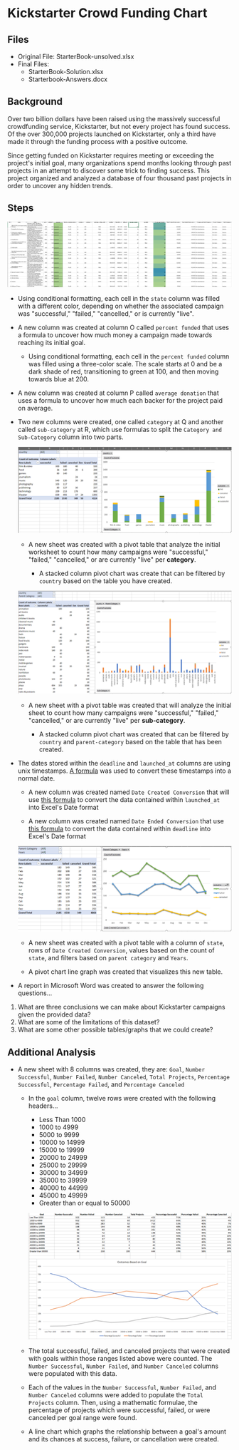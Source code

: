 # Kickstarter Crowd Funding Chart

## Files

* Original File: StarterBook-unsolved.xlsx
* Final Files: 
  * StarterBook-Solution.xlsx
  * Starterbook-Answers.docx

## Background

Over two billion dollars have been raised using the massively successful crowdfunding service, Kickstarter, but not every project has found success. Of the over 300,000 projects launched on Kickstarter, only a third have made it through the funding process with a positive outcome.

Since getting funded on Kickstarter requires meeting or exceeding the project's initial goal, many organizations spend months looking through past projects in an attempt to discover some trick to finding success. This project organized and analyzed a database of four thousand past projects in order to uncover any hidden trends.

## Steps

![Kickstarter Table](Images/FullTable.PNG)


* Using conditional formatting, each cell in the `state` column was filled with a different color, depending on whether the associated campaign was "successful," "failed," "cancelled," or is currently "live".

* A new column was created at column O called `percent funded` that uses a formula to uncover how much money a campaign made towards reaching its initial goal.

  * Using conditional formatting, each cell in the `percent funded` column was filled using a three-color scale. The scale starts at 0 and be a dark shade of red, transitioning to green at 100, and then moving towards blue at 200.

* A new column was created at column P called `average donation` that uses a formula to uncover how much each backer for the project paid on average.

* Two new columns were created, one called `category` at Q and another called `sub-category` at R, which use formulas to split the `Category and Sub-Category` column into two parts.

  ![Category Stats](Images/CategoryStats.PNG)

  * A new sheet was created with a pivot table that analyze the initial worksheet to count how many campaigns were "successful," "failed," "cancelled," or are currently "live" per **category**.

    * A stacked column pivot chart was create that can be filtered by `country` based on the table you have created.

  ![Subcategory Stats](Images/SubcategoryStats.PNG)

  * A new sheet with a pivot table was created that will analyze the initial sheet to count how many campaigns were "successful," "failed," "cancelled," or are currently "live" per **sub-category**.

    * A stacked column pivot chart was created that can be filtered by `country` and `parent-category` based on the table that has been created.

* The dates stored within the `deadline` and `launched_at` columns are using unix timestamps. [A formula](http://spreadsheetpage.com/index.php/tip/converting_unix_timestamps/) was used to convert these timestamps into a normal date.

  * A new column was created named `Date Created Conversion` that will use [this formula](http://spreadsheetpage.com/index.php/tip/converting_unix_timestamps/) to convert the data contained within `launched_at` into Excel's Date format

  * A new column was created named `Date Ended Conversion` that use [this formula](http://spreadsheetpage.com/index.php/tip/converting_unix_timestamps/) to convert the data contained within `deadline` into Excel's Date format

  ![Outcomes Based on Launch Date](Images/LaunchDateOutcomes.PNG)

  * A new sheet was created with a pivot table with a column of `state`, rows of `Date Created Conversion`, values based on the count of `state`, and filters based on `parent category` and `Years`.

  * A pivot chart line graph was created that visualizes this new table.

* A report in Microsoft Word was created to answer the following questions...

1. What are three conclusions we can make about Kickstarter campaigns given the provided data?
2. What are some of the limitations of this dataset?
3. What are some other possible tables/graphs that we could create?

## Additional Analysis

* A new sheet with 8 columns was created, they are: `Goal`, `Number Successful`, `Number Failed`, `Number Canceled`, `Total Projects`, `Percentage Successful`, `Percentage Failed`, and `Percentage Canceled`

  * In the `goal` column, twelve rows were created with the following headers...

    * Less Than 1000
    * 1000 to 4999
    * 5000 to 9999
    * 10000 to 14999
    * 15000 to 19999
    * 20000 to 24999
    * 25000 to 29999
    * 30000 to 34999
    * 35000 to 39999
    * 40000 to 44999
    * 45000 to 49999
    * Greater than or equal to 50000

    ![Goal Outcomes](Images/GoalOutcomes.PNG)

  * The total successful, failed, and canceled projects that were created with goals within those ranges listed above were counted. The `Number Successful`, `Number Failed`, and `Number Canceled` columns were populated with this data.

  * Each of the values in the `Number Successful`, `Number Failed`, and `Number Canceled` columns were added to populate the `Total Projects` column. Then, using a mathematic formulae, the percentage of projects which were successful, failed, or were canceled per goal range were found.

  * A line chart which graphs the relationship between a goal's amount and its chances at success, failure, or cancellation were created.
